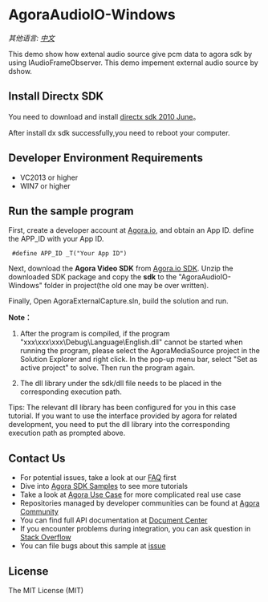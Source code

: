 # AgoraAudioIO-Windows

*其他语言: [中文](README.zh.md)*

This demo show how extenal audio source give pcm data to agora sdk by using IAudioFrameObserver. This demo impement external audio source by dshow.

## Install Directx SDK

You need to download and install [directx sdk 2010 June](https://www.microsoft.com/en-us/download/confirmation.aspx?id=6812)。

After install dx sdk successfully,you need to reboot your computer.

## Developer Environment Requirements
* VC2013 or higher
* WIN7 or higher

## Run the sample program
First, create a developer account at [Agora.io](https://dashboard.agora.io/signin/), and obtain an App ID. define the APP_ID with your App ID.


     #define APP_ID _T("Your App ID")


Next, download the **Agora Video SDK** from [Agora.io SDK](https://docs.agora.io/en/Agora%20Platform/downloads). Unzip the downloaded SDK package and copy the **sdk** to the "AgoraAudioIO-Windows" folder in project(the old one may be over written).

Finally, Open AgoraExternalCapture.sln, build the solution and run.

**Note：**

  1. After the program is compiled, if the program "xxx\xxx\xxx\Debug\Language\English.dll" cannot be started when running the program, 
      please select the AgoraMediaSource project in the Solution Explorer and right click. In the pop-up menu bar, select "Set as active project" to solve. Then run the program again.
  
  2. The dll library under the sdk/dll file needs to be placed in the corresponding execution path.
  
  Tips: The relevant dll library has been configured for you in this case tutorial. If you want to use the interface provided by agora for related development, you need to put the dll library into the corresponding execution path as prompted above.

## Contact Us

- For potential issues, take a look at our [FAQ](https://docs.agora.io/en/faq) first
- Dive into [Agora SDK Samples](https://github.com/AgoraIO) to see more tutorials
- Take a look at [Agora Use Case](https://github.com/AgoraIO-usecase) for more complicated real use case
- Repositories managed by developer communities can be found at [Agora Community](https://github.com/AgoraIO-Community)
- You can find full API documentation at [Document Center](https://docs.agora.io/en/)
- If you encounter problems during integration, you can ask question in [Stack Overflow](https://stackoverflow.com/questions/tagged/agora.io)
- You can file bugs about this sample at [issue](https://github.com/AgoraIO/Advanced-Audio/issues)

## License

The MIT License (MIT)

